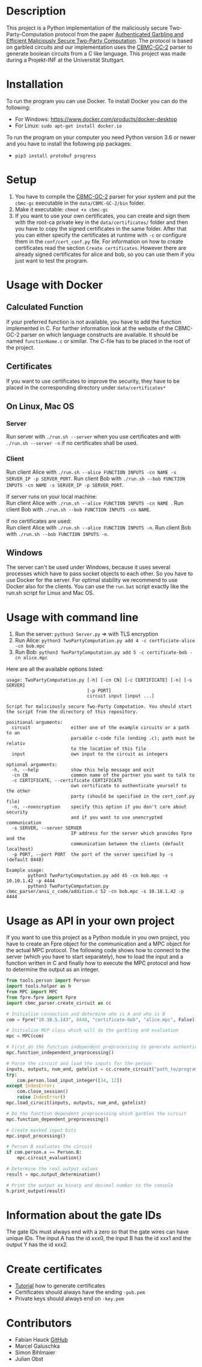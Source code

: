 # Description
This project is a Python implementation of the maliciously secure Two-Party-Computation protocol from the
paper [Authenticated Garbling and Efficient Maliciously Secure Two-Party Computation](https://eprint.iacr.org/2017/030). 
The protocol is based on garbled circuits and our implementation uses the [CBMC-GC-2](https://gitlab.com/securityengineering/CBMC-GC-2) parser to
generate boolean circuits from a C like language. This project was made during a Projekt-INF
at the Universität Stuttgart.

# Installation
To run the program you can use Docker. To install Docker you can do the following:
- For Windows: https://www.docker.com/products/docker-desktop
- For Linux: ```sudo apt-get install docker.io```

To run the program on your computer you need Python version 3.6 or newer and you have to install the following pip packages:
- ```pip3 install protobuf progress```

# Setup
1. You have to compile the [CBMC-GC-2](https://gitlab.com/securityengineering/CBMC-GC-2) parser for your system and 
put the ```cbmc-gc``` executable in the ```data/CBMC-GC-2/bin``` folder.
2. Make it executable: ```chmod +x cbmc-gc```
3. If you want to use your own certificates, you can create and sign them with the
root-ca private key in the ``data/certificates/`` folder and then you have to copy the 
signed certificates in the same folder. After that you can either specify the certificates
at runtime with ``-c`` or configure them in the ``conf/cert_conf.py`` file. For information
on how to create certificates read the section ``Create certificates``. However there 
are already signed certificates for alice and bob, so you can use them if you just want to 
test the program.

# Usage with Docker 

## Calculated Function
If your preferred function is not available, you have to add the function implemented in C. 
For further information look at the website of the CBMC-GC-2 parser on which language constructs are available.
It should be named ```functionName.c``` or similar.
The C-file has to be placed in the root of the project.

## Certificates
If you want to use certificates to improve the security, they have to be placed in the corresponding directory
under ```data/certificates*``` 

## On Linux, Mac OS
### Server 
Run server with ```./run.sh --server``` when you use certificates 
and with ```./run.sh --server -n``` if no certificates shall be used.  

### Client
Run client Alice with ```./run.sh --alice FUNCTION INPUTS -cn NAME -s SERVER_IP -p SERVER_PORT```.
Run client Bob with ```./run.sh --bob FUNCTION INPUTS -cn NAME -s SERVER_IP -p SERVER_PORT```.   

If server runs on your local machine:<br/>
Run client Alice with ```./run.sh --alice FUNCTION INPUTS -cn NAME ```.
Run client Bob with ```./run.sh --bob FUNCTION INPUTS -cn NAME```.   

If no certificates are used:<br/>
Run client Alice with ```./run.sh --alice FUNCTION INPUTS -n```.
Run client Bob with ```./run.sh --bob FUNCTION INPUTS -n```.  

## Windows

The server can't be used under Windows, because it uses several processes which have
to pass socket objects to each other. So you have to use Docker for the server. For optimal stability 
we recommend to use Docker also for the clients. You can use the ```run.bat``` script
exactly like the run.sh script for Linux and Mac OS.

# Usage with command line

1. Run the server: ```python3 Server.py``` => with TLS encryption
2. Run Alice: ```python3 TwoPartyComputation.py add 4 -c certficiate-alice -cn bob.mpc```
3. Run Bob: ```python3 TwoPartyComputation.py add 5 -c certificate-bob -cn alice.mpc```

Here are all the available options listed:
````
usage: TwoPartyComputation.py [-h] [-cn CN] [-c CERTIFICATE] [-n] [-s SERVER]
                              [-p PORT]
                              circuit input [input ...]

Script for maliciously secure Two-Party Computation. You should start the script from the directory of this repository.

positional arguments:
  circuit               either one of the example circuits or a path to an
                        parsable c-code file (ending .c); path must be relativ
                        to the location of this file
  input                 own input to the circuit as integers

optional arguments:
  -h, --help            show this help message and exit
  -cn CN                common name of the partner you want to talk to
  -c CERTIFICATE, --certificate CERTIFICATE
                        own certificate to authenticate yourself to the other
                        party (should be specified in the cert_conf.py file)
  -n, --noencryption    specify this option if you don't care about security
                        and if you want to use unencrypted communication
  -s SERVER, --server SERVER
                        IP address for the server which provides Fpre and the
                        communication between the clients (default localhost)
  -p PORT, --port PORT  the port of the server specified by -s (default 8448)

Example usage:
        python3 TwoPartyComputation.py add 45 -cn bob.mpc -s 10.10.1.42 -p 4444
        python3 TwoPartyComputation.py cbmc_parser/ansi_c_code/addition.c 52 -cn bob.mpc -s 10.10.1.42 -p 4444

````

# Usage as API in your own project

If you want to use this project as a Python module in you own project, you have
to create an Fpre object for the communication and a MPC object for the actual
MPC protocol. The following code shows how to connect to the server (which you have
to start separately), how to load the input and a function written in C and finally
how to execute the MPC protocol and how to determine the output as an integer.

````python
from tools.person import Person
import tools.helper as h
from MPC import MPC
from fpre.fpre import Fpre
import cbmc_parser.create_circuit as cc

# Initialize connection and determine who is A and who is B
com = Fpre("10.10.5.143", 8448, "certificate-bob", "alice.mpc", False)

# Initialize MCP class which will do the garbling and evaluation
mpc = MPC(com)

# First do the function independent preprocessing to generate authenticated bits
mpc.function_independent_preprocessing()

# Parse the circuit and load the inputs for the person
inputs, outputs, num_and, gatelist = cc.create_circuit("path_to/program.c", com.person)
try:
    com.person.load_input_integer([34, 12])
except IndexError:
    com.close_session()
    raise IndexError()
mpc.load_cirucit(inputs, outputs, num_and, gatelist)

# Do the function dependent preprocessing which garbles the circuit
mpc.function_dependent_preprocessing()

# Create masked input bits
mpc.input_processing()

# Person B evaluates the circuit
if com.person.x == Person.B:
    mpc.circuit_evaluation()

# Determine the real output values
result = mpc.output_determination()

# Print the output as binary and decimal number to the console
h.print_output(result)
````

# Information about the gate IDs
The gate IDs must always end with a zero so that the gate wires can have 
unique IDs. The input A has the id xxx0, the input B has the id xxx1 and
the output Y has the id xxx2.

# Create certificates
- [Tutorial](https://legacy.thomas-leister.de/eine-eigene-openssl-ca-erstellen-und-zertifikate-ausstellen/) how to generate certificates
- Certificates should always have the ending ``-pub.pem``
- Private keys should always end on ``-key.pem``

# Contributors
- Fabian Hauck [GitHub](https://github.com/fabian-hk)
- Marcel Galuschka
- Simon Bihlmaier
- Julian Obst
